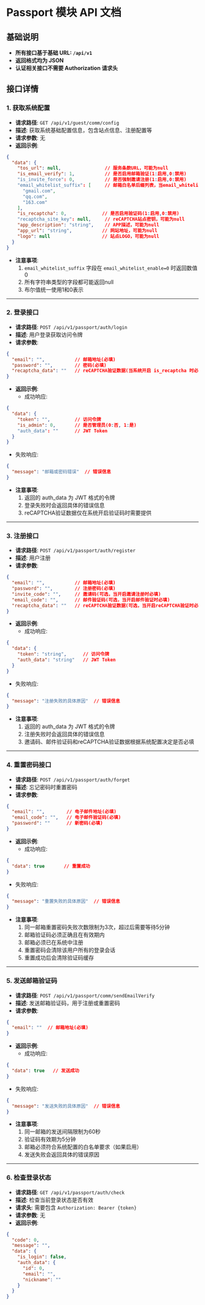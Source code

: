 # Passport 模块 API 文档

## 基础说明
- **所有接口基于基础 URL: `/api/v1`**
- **返回格式均为 JSON**
- **认证相关接口不需要 Authorization 请求头**

## 接口详情

### 1. 获取系统配置
- **请求路径**: `GET /api/v1/guest/comm/config`
- **描述**: 获取系统基础配置信息，包含站点信息、注册配置等
- **请求参数**: 无
- **返回示例**:
```json
{
  "data": {
    "tos_url": null,                // 服务条款URL，可能为null
    "is_email_verify": 1,           // 是否启用邮箱验证(1:启用,0:禁用)
    "is_invite_force": 0,           // 是否强制邀请注册(1:启用,0:禁用)
    "email_whitelist_suffix": [     // 邮箱白名单后缀列表，当email_whitelist_enable=1时返回数组，否则返回0
      "gmail.com",
      "qq.com",
      "163.com"
    ],
    "is_recaptcha": 0,             // 是否启用验证码(1:启用,0:禁用)
    "recaptcha_site_key": null,     // reCAPTCHA站点密钥，可能为null
    "app_description": "string",    // APP描述，可能为null
    "app_url": "string",           // 网站地址，可能为null
    "logo": null                   // 站点LOGO，可能为null
  }
}
```
- **注意事项**:
  1. `email_whitelist_suffix` 字段在 `email_whitelist_enable=0` 时返回数值0
  2. 所有字符串类型的字段都可能返回null
  3. 布尔值统一使用1和0表示

---

### 2. 登录接口
- **请求路径**: `POST /api/v1/passport/auth/login`
- **描述**: 用户登录获取访问令牌
- **请求参数**:
```json
{
  "email": "",           // 邮箱地址(必填)
  "password": "",        // 密码(必填)
  "recaptcha_data": ""   // reCAPTCHA验证数据(当系统开启 is_recaptcha 时必填)
}
```
- **返回示例**:
  - 成功响应:
```json
{
  "data": {
    "token": "",         // 访问令牌
    "is_admin": 0,       // 是否管理员(0:否, 1:是)
    "auth_data": ""      // JWT Token
  }
}
```
  - 失败响应:
```json
{
  "message": "邮箱或密码错误"  // 错误信息
}
```
- **注意事项**:
  1. 返回的 auth_data 为 JWT 格式的令牌
  2. 登录失败时会返回具体的错误信息
  3. reCAPTCHA验证数据仅在系统开启验证码时需要提供

---

### 3. 注册接口
- **请求路径**: `POST /api/v1/passport/auth/register`
- **描述**: 用户注册
- **请求参数**:
```json
{
  "email": "",           // 邮箱地址(必填)
  "password": "",        // 注册密码(必填)
  "invite_code": "",     // 邀请码(可选，当开启邀请注册时必填)
  "email_code": "",      // 邮件验证码(可选，当开启邮件验证时必填)
  "recaptcha_data": ""   // reCAPTCHA验证数据(可选，当开启reCAPTCHA验证时必填)
}
```
- **返回示例**:
  - 成功响应:
```json
{
  "data": {
    "token": "string",      // 访问令牌
    "auth_data": "string"   // JWT Token
  }
}
```
  - 失败响应:
```json
{
  "message": "注册失败的具体原因"  // 错误信息
}
```
- **注意事项**:
  1. 返回的 auth_data 为 JWT 格式的令牌
  2. 注册失败时会返回具体的错误信息
  3. 邀请码、邮件验证码和reCAPTCHA验证数据根据系统配置决定是否必填

---

### 4. 重置密码接口
- **请求路径**: `POST /api/v1/passport/auth/forget`
- **描述**: 忘记密码时重置密码
- **请求参数**:
```json
{
  "email": "",        // 电子邮件地址(必填)
  "email_code": "",   // 电子邮件验证码(必填)
  "password": ""      // 新密码(必填)
}
```
- **返回示例**:
  - 成功响应:
```json
{
  "data": true       // 重置成功
}
```
  - 失败响应:
```json
{
  "message": "重置失败的具体原因"  // 错误信息
}
```
- **注意事项**:
  1. 同一邮箱重置密码失败次数限制为3次，超过后需要等待5分钟
  2. 邮箱验证码必须正确且在有效期内
  3. 邮箱必须已在系统中注册
  4. 重置密码会清除该用户所有的登录会话
  5. 重置成功后会清除验证码缓存

---

### 5. 发送邮箱验证码
- **请求路径**: `POST /api/v1/passport/comm/sendEmailVerify`
- **描述**: 发送邮箱验证码，用于注册或重置密码
- **请求参数**:
```json
{
  "email": ""  // 邮箱地址(必填)
}
```
- **返回示例**:
  - 成功响应:
```json
{
  "data": true   // 发送成功
}
```
  - 失败响应:
```json
{
  "message": "发送失败的具体原因"  // 错误信息
}
```
- **注意事项**:
  1. 同一邮箱的发送间隔限制为60秒
  2. 验证码有效期为5分钟
  3. 邮箱必须符合系统配置的白名单要求（如果启用）
  4. 发送失败会返回具体的错误原因

---

### 6. 检查登录状态
- **请求路径**: `GET /api/v1/passport/auth/check`
- **描述**: 检查当前登录状态是否有效
- **请求头**: 需要包含 `Authorization: Bearer {token}`
- **请求参数**: 无
- **返回示例**:
```json
{
  "code": 0,
  "message": "",
  "data": {
    "is_login": false,
    "auth_data": {
      "id": 0,
      "email": "",
      "nickname": ""
    }
  }
}
```
